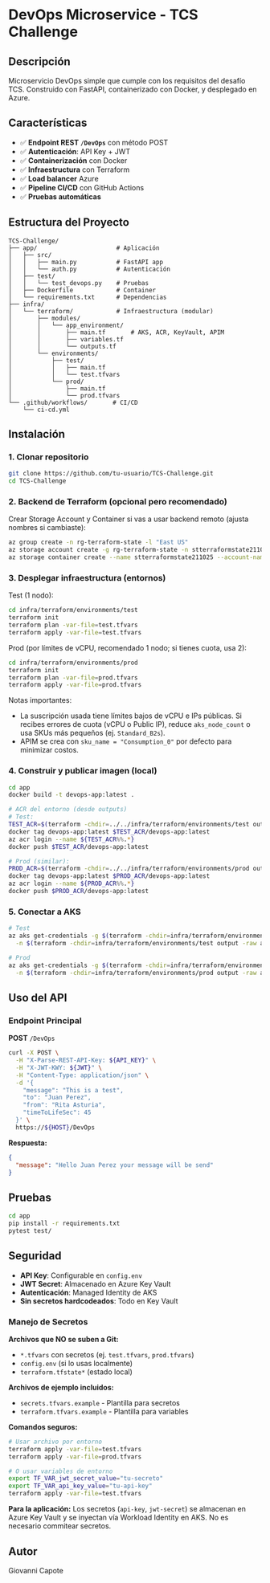 # DevOps Microservice - TCS Challenge

## Descripción

Microservicio DevOps simple que cumple con los requisitos del desafío TCS. Construido con FastAPI, containerizado con Docker, y desplegado en Azure.

## Características

- ✅ **Endpoint REST `/DevOps`** con método POST
- ✅ **Autenticación**: API Key + JWT
- ✅ **Containerización** con Docker
- ✅ **Infraestructura** con Terraform
- ✅ **Load balancer** Azure
- ✅ **Pipeline CI/CD** con GitHub Actions
- ✅ **Pruebas automáticas**

## Estructura del Proyecto

```
TCS-Challenge/
├── app/                      # Aplicación
│   ├── src/
│   │   ├── main.py           # FastAPI app
│   │   └── auth.py           # Autenticación
│   ├── test/
│   │   └── test_devops.py    # Pruebas
│   ├── Dockerfile            # Container
│   └── requirements.txt      # Dependencias
├── infra/
│   └── terraform/            # Infraestructura (modular)
│       ├── modules/
│       │   └── app_environment/
│       │       ├── main.tf       # AKS, ACR, KeyVault, APIM
│       │       ├── variables.tf
│       │       └── outputs.tf
│       └── environments/
│           ├── test/
│           │   ├── main.tf
│           │   └── test.tfvars
│           └── prod/
│               ├── main.tf
│               └── prod.tfvars
└── .github/workflows/       # CI/CD
    └── ci-cd.yml
```

## Instalación

### 1. Clonar repositorio
```bash
git clone https://github.com/tu-usuario/TCS-Challenge.git
cd TCS-Challenge
```

### 2. Backend de Terraform (opcional pero recomendado)
Crear Storage Account y Container si vas a usar backend remoto (ajusta nombres si cambiaste):
```bash
az group create -n rg-terraform-state -l "East US"
az storage account create -g rg-terraform-state -n stterraformstate211025 -l "East US" --sku Standard_LRS
az storage container create --name stterraformstate211025 --account-name stterraformstate211025
```

### 3. Desplegar infraestructura (entornos)

Test (1 nodo):
```bash
cd infra/terraform/environments/test
terraform init
terraform plan -var-file=test.tfvars
terraform apply -var-file=test.tfvars
```

Prod (por límites de vCPU, recomendado 1 nodo; si tienes cuota, usa 2):
```bash
cd infra/terraform/environments/prod
terraform init
terraform plan -var-file=prod.tfvars
terraform apply -var-file=prod.tfvars
```

Notas importantes:
- La suscripción usada tiene límites bajos de vCPU e IPs públicas. Si recibes errores de cuota (vCPU o Public IP), reduce `aks_node_count` o usa SKUs más pequeños (ej. `Standard_B2s`).
- APIM se crea con `sku_name = "Consumption_0"` por defecto para minimizar costos.

### 4. Construir y publicar imagen (local)
```bash
cd app
docker build -t devops-app:latest .

# ACR del entorno (desde outputs)
# Test:
TEST_ACR=$(terraform -chdir=../../infra/terraform/environments/test output -raw acr_login_server)
docker tag devops-app:latest $TEST_ACR/devops-app:latest
az acr login --name ${TEST_ACR%%.*}
docker push $TEST_ACR/devops-app:latest

# Prod (similar):
PROD_ACR=$(terraform -chdir=../../infra/terraform/environments/prod output -raw acr_login_server)
docker tag devops-app:latest $PROD_ACR/devops-app:latest
az acr login --name ${PROD_ACR%%.*}
docker push $PROD_ACR/devops-app:latest
```

### 5. Conectar a AKS
```bash
# Test
az aks get-credentials -g $(terraform -chdir=infra/terraform/environments/test output -raw resource_group_name) \
  -n $(terraform -chdir=infra/terraform/environments/test output -raw aks_cluster_name) --overwrite-existing

# Prod
az aks get-credentials -g $(terraform -chdir=infra/terraform/environments/prod output -raw resource_group_name) \
  -n $(terraform -chdir=infra/terraform/environments/prod output -raw aks_cluster_name) --overwrite-existing
```

## Uso del API

### Endpoint Principal

**POST** `/DevOps`

```bash
curl -X POST \
  -H "X-Parse-REST-API-Key: ${API_KEY}" \
  -H "X-JWT-KWY: ${JWT}" \
  -H "Content-Type: application/json" \
  -d '{
    "message": "This is a test",
    "to": "Juan Perez",
    "from": "Rita Asturia",
    "timeToLifeSec": 45
  }' \
  https://${HOST}/DevOps
```

**Respuesta:**
```json
{
  "message": "Hello Juan Perez your message will be send"
}
```

## Pruebas

```bash
cd app
pip install -r requirements.txt
pytest test/
```

## Seguridad

- **API Key**: Configurable en `config.env`
- **JWT Secret**: Almacenado en Azure Key Vault
- **Autenticación**: Managed Identity de AKS
- **Sin secretos hardcodeados**: Todo en Key Vault

### Manejo de Secretos

**Archivos que NO se suben a Git:**
- `*.tfvars` con secretos (ej. `test.tfvars`, `prod.tfvars`)
- `config.env` (si lo usas localmente)
- `terraform.tfstate*` (estado local)

**Archivos de ejemplo incluidos:**
- `secrets.tfvars.example` - Plantilla para secretos
- `terraform.tfvars.example` - Plantilla para variables

**Comandos seguros:**
```bash
# Usar archivo por entorno
terraform apply -var-file=test.tfvars
terraform apply -var-file=prod.tfvars

# O usar variables de entorno
export TF_VAR_jwt_secret_value="tu-secreto"
export TF_VAR_api_key_value="tu-api-key"
terraform apply -var-file=test.tfvars
```

**Para la aplicación:**
Los secretos (`api-key`, `jwt-secret`) se almacenan en Azure Key Vault y se inyectan vía Workload Identity en AKS. No es necesario commitear secretos.

## Autor

Giovanni Capote